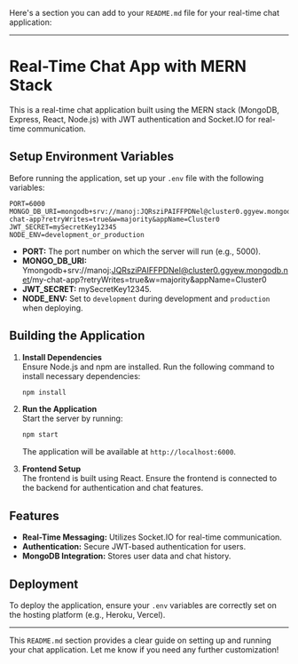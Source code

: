 Here's a section you can add to your `README.md` file for your real-time chat application:

---

# Real-Time Chat App with MERN Stack

This is a real-time chat application built using the MERN stack (MongoDB, Express, React, Node.js) with JWT authentication and Socket.IO for real-time communication.

## Setup Environment Variables

Before running the application, set up your `.env` file with the following variables:

```env
PORT=6000
MONGO_DB_URI=mongodb+srv://manoj:JQRsziPAIFFPDNel@cluster0.ggyew.mongodb.net/my-chat-app?retryWrites=true&w=majority&appName=Cluster0
JWT_SECRET=mySecretKey12345
NODE_ENV=development_or_production
```

- **PORT:** The port number on which the server will run (e.g., 5000).
- **MONGO_DB_URI:** Ymongodb+srv://manoj:JQRsziPAIFFPDNel@cluster0.ggyew.mongodb.net/my-chat-app?retryWrites=true&w=majority&appName=Cluster0
- **JWT_SECRET:** mySecretKey12345.
- **NODE_ENV:** Set to `development` during development and `production` when deploying.

## Building the Application

1. **Install Dependencies**  
   Ensure Node.js and npm are installed. Run the following command to install necessary dependencies:

   ```bash
   npm install
   ```

2. **Run the Application**  
   Start the server by running:

   ```bash
   npm start
   ```

   The application will be available at `http://localhost:6000`.

3. **Frontend Setup**  
   The frontend is built using React. Ensure the frontend is connected to the backend for authentication and chat features.

## Features

- **Real-Time Messaging:** Utilizes Socket.IO for real-time communication.
- **Authentication:** Secure JWT-based authentication for users.
- **MongoDB Integration:** Stores user data and chat history.

## Deployment

To deploy the application, ensure your `.env` variables are correctly set on the hosting platform (e.g., Heroku, Vercel).

---

This `README.md` section provides a clear guide on setting up and running your chat application. Let me know if you need any further customization!
